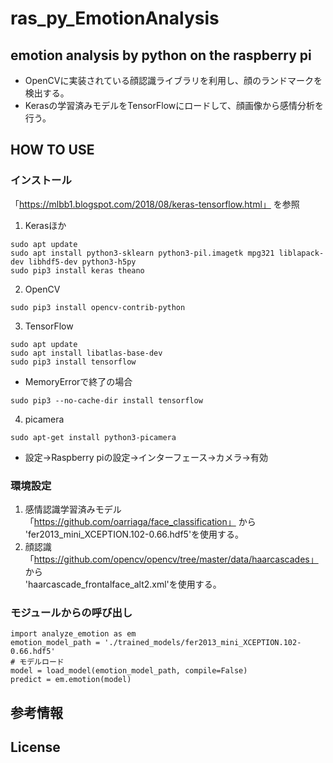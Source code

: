# ras_py_EmotionAnalysis
emotion analysis by python on the raspberry pi
---
* OpenCVに実装されている顔認識ライブラリを利用し、顔のランドマークを検出する。
* Kerasの学習済みモデルをTensorFlowにロードして、顔画像から感情分析を行う。

## HOW TO USE
### インストール
「https://mlbb1.blogspot.com/2018/08/keras-tensorflow.html」 を参照   
1. Kerasほか
```
sudo apt update
sudo apt install python3-sklearn python3-pil.imagetk mpg321 liblapack-dev libhdf5-dev python3-h5py
sudo pip3 install keras theano
```
2. OpenCV
```
sudo pip3 install opencv-contrib-python
```
3. TensorFlow
```
sudo apt update
sudo apt install libatlas-base-dev
sudo pip3 install tensorflow
```
* MemoryErrorで終了の場合
```
sudo pip3 --no-cache-dir install tensorflow
```
4. picamera
```
sudo apt-get install python3-picamera
```
* 設定→Raspberry piの設定→インターフェース→カメラ→有効

### 環境設定
1. 感情認識学習済みモデル   
「https://github.com/oarriaga/face_classification」 から   
'fer2013_mini_XCEPTION.102-0.66.hdf5'を使用する。
2. 顔認識   
「https://github.com/opencv/opencv/tree/master/data/haarcascades」 から   
'haarcascade_frontalface_alt2.xml'を使用する。

### モジュールからの呼び出し
```
import analyze_emotion as em
emotion_model_path = './trained_models/fer2013_mini_XCEPTION.102-0.66.hdf5'
# モデルロード
model = load_model(emotion_model_path, compile=False)
predict = em.emotion(model)

```
## 参考情報

## License
